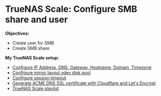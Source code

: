 # TrueNAS Scale: Configure SMB share and user

<b>Objectives:</b>

* Create user for SMB
* Create SMB share

<b>My TrueNAS Scale setup:</b>

* [Configure IP Address, DNS, Gateway, Hostname, Domain, Timezone](https://youtu.be/ForJb_3_MYg)
* [Configure mirror layout vdev disk pool](https://youtu.be/guKaKSZ7UFA)
* [Configure session timeout](https://youtu.be/3LvwJBs2wag)
* [Generate ACME DNS SSL certificate with Cloudflare and Let's Encrypt](https://youtu.be/e-QsYrjyuZA)
* [TrueNAS Scale playlist](https://www.youtube.com/playlist?list=PLVncjTDMNQ4RKprjwzLtGYUwVLZe6INiH)
